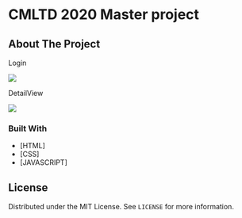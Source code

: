 # CMLTD 2020 Master project

<!-- ABOUT THE PROJECT -->

## About The Project

<p>Login</p>
<img src="uploads/avatars/profile.gif">
<p>DetailView</p>
<img src="uploads/avatars/detailview.gif">

### Built With

- [HTML]
- [CSS]
- [JAVASCRIPT]

<!-- LICENSE -->

## License

Distributed under the MIT License. See `LICENSE` for more information.
